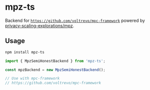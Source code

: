 # mpz-ts

Backend for [`https://github.com/voltrevo/mpc-framework`](mpc-framework) powered
by [privacy-scaling-explorations/mpz](https://github.com/privacy-scaling-explorations/mpz).

## Usage

```sh
npm install mpz-ts
```

```ts
import { MpzSemiHonestBackend } from 'mpz-ts';

const mpzBackend = new MpzSemiHonestBackend();

// Use with mpc-framework
// https://github.com/voltrevo/mpc-framework
```

